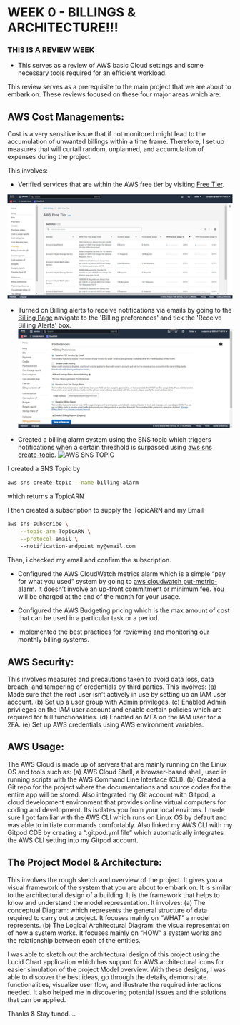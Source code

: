 # WEEK 0 - BILLINGS & ARCHITECTURE!!!
### THIS IS A REVIEW WEEK

- This serves as a review of AWS basic Cloud settings and some necessary tools required for an efficient workload.

This review serves as a prerequisite to the main project that we are about to embark on. These reviews focused on these four major areas which are:

## AWS Cost Managements: 

Cost is a very sensitive issue that if not monitored might lead to the accumulation of unwanted billings within a time frame. Therefore, I set up measures that will curtail random, unplanned, and accumulation of expenses during the project. 

This involves:

- Verified services that are within the AWS free tier by visiting [Free Tier](https://aws.amazon.com/free/).

![AWS Free Tier](../_docs/images/AWS-Free-Tier.JPG)

- Turned on Billing alerts to receive notifications via emails by going to the [Billing Page](https://console.aws.amazon.com/billing/) navigate to the 'Billing preferences' and tick the 'Receive Billing Alerts' box.
![AWS Billing Preferences](../_docs/images/AWS-Billing-Pref.JPG)

- Created a billing alarm system using the SNS topic which triggers notifications when a certain threshold is surpassed using [aws sns create-topic](https://docs.aws.amazon.com/cli/latest/reference/sns/create-topic.html).
![AWS SNS TOPIC](../_docs/images/)

I created a SNS Topic by
```sh
aws sns create-topic --name billing-alarm
```
which returns a TopicARN

I then created a subscription to supply the TopicARN and my Email
```sh
aws sns subscribe \
    --topic-arn TopicARN \
    --protocol email \    
    --notification-endpoint my@email.com    
```

Then, i checked my email and confirm the subscription.

- Configured the AWS CloudWatch metrics alarm which is a simple “pay for what you used” system by going to [aws cloudwatch put-metric-alarm](https://docs.aws.amazon.com/cli/latest/reference/cloudwatch/put-metric-alarm.html). It doesn’t involve an up-front commitment or minimum fee. You will be charged at the end of the month for your usage.

- Configured the AWS Budgeting pricing which is the max amount of cost that can be used in a particular task or a period.

- Implemented the best practices for reviewing and monitoring our monthly billing systems.

## AWS Security:

This involves measures and precautions taken to avoid data loss, data breach, and tampering of credentials by third parties.
This involves:
(a) Made sure that the root user isn’t actively in use by setting up an IAM user account.
(b) Set up a user group with Admin privileges.
(c) Enabled Admin privileges on the IAM user account and enable certain policies which are required for full functionalities.
(d) Enabled an MFA on the IAM user for a 2FA.
(e) Set up AWS credentials using AWS environment variables.

## AWS Usage: 
The AWS Cloud is made up of servers that are mainly running on the Linux OS and tools such as:
(a) AWS Cloud Shell, a browser-based shell, used in running scripts with the AWS Command Line Interface (CLI).
(b) Created a Git repo for the project where the documentations and source codes for the entire app will be stored. Also integrated my Git account with Gitpod, a cloud development environment that provides online virtual computers for coding and development. Its isolates you from your local environs.
I made sure I got familiar with the AWS CLI which runs on Linux OS by default and was able to initiate commands comfortably. Also linked my AWS CLI with my Gitpod CDE by creating a “.gitpod.yml file” which automatically integrates the AWS CLI setting into my Gitpod account.

## The Project Model & Architecture:
 This involves the rough sketch and overview of the project. It gives you a visual framework of the system that you are about to embark on. It is similar to the architectural design of a building. It is the framework that helps to know and understand the model representation. It involves:
(a) The conceptual Diagram: which represents the general structure of data required to carry out a project. It focuses mainly on “WHAT” a model represents.
(b) The Logical Architectural Diagram: the visual representation of how a system works. It focuses mainly on “HOW” a system works and the relationship between each of the entities.

I was able to sketch out the architectural design of this project using the Lucid Chart application which has support for AWS architectural icons for easier simulation of the project Model overview. With these designs, I was able to discover the best ideas, go through the details, demonstrate functionalities, visualize user flow, and illustrate the required interactions needed. It also helped me in discovering potential issues and the solutions that can be applied.

Thanks & Stay tuned….